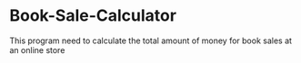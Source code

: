 # Book-Sale-Calculator

This program need to calculate the total amount of money for book sales at an online store
